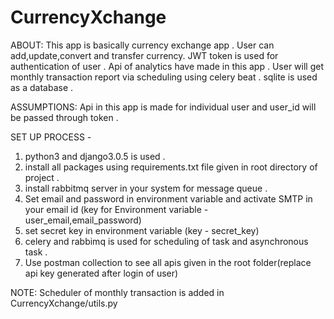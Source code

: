 # CurrencyXchange
ABOUT: 
This app is basically currency exchange app . User can add,update,convert and transfer currency. JWT token is used for authentication of user . Api of analytics have made in this app . User will get monthly transaction report via scheduling using celery beat .
sqlite is used as a database .


ASSUMPTIONS: 
Api in this app is made for individual user and user_id will be passed through token .


SET UP PROCESS -
1. python3 and django3.0.5 is used .
2. install all packages using requirements.txt file given in root directory of project .
3. install rabbitmq server in your system for message queue .
4. Set email and password in environment variable and activate SMTP in your email id (key for Environment variable - user_email,email_password)
5. set secret key in environment variable (key - secret_key)
6. celery and rabbimq is used for scheduling of task and asynchronous task .
7. Use postman collection to see all apis given in the root folder(replace api key generated after login of user)


NOTE:
Scheduler of monthly transaction is added in CurrencyXchange/utils.py